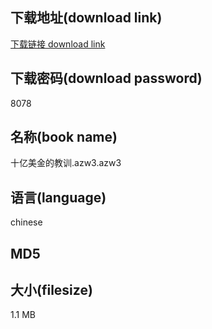 ## 下载地址(download link)
[下载链接 download link](https://tutu365.netlify.app/?s=%E5%8D%81%E4%BA%BF%E7%BE%8E%E9%87%91%E7%9A%84%E6%95%99%E8%AE%AD.azw3)

## 下载密码(download password)
8078

## 名称(book name)
十亿美金的教训.azw3.azw3

## 语言(language)
chinese

## MD5


## 大小(filesize)
1.1 MB
